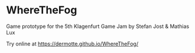# WhereTheFog

Game prototype for the 5th Klagenfurt Game Jam by Stefan Jost & Mathias Lux

Try online at https://dermotte.github.io/WhereTheFog/
